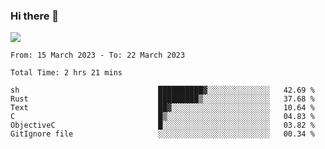 ### Hi there 👋️

![](https://komarev.com/ghpvc/?username=Loner1024)

<!--START_SECTION:waka-->

```text
From: 15 March 2023 - To: 22 March 2023

Total Time: 2 hrs 21 mins

sh                               ██████████▓░░░░░░░░░░░░░░   42.69 %
Rust                             █████████▒░░░░░░░░░░░░░░░   37.68 %
Text                             ██▓░░░░░░░░░░░░░░░░░░░░░░   10.64 %
C                                █▒░░░░░░░░░░░░░░░░░░░░░░░   04.83 %
ObjectiveC                       █░░░░░░░░░░░░░░░░░░░░░░░░   03.82 %
GitIgnore file                   ░░░░░░░░░░░░░░░░░░░░░░░░░   00.34 %
```

<!--END_SECTION:waka-->



